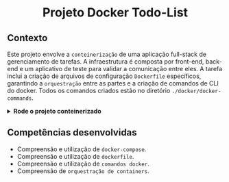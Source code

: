 # <p align="center">Projeto Docker Todo-List</p>

## Contexto

Este projeto envolve a `conteinerização` de uma aplicação full-stack de gerenciamento de tarefas. A infraestrutura é composta por front-end, back-end e um aplicativo de teste para validar a comunicação entre eles. A tarefa inclui a criação de arquivos de configuração `Dockerfile` específicos, garantindo a `orquestração` entre as partes e a criação de comandos de CLI do docker. Todos os comandos criados estão no diretório `./docker/docker-commands`.

<details>

<summary><strong>Rode o projeto conteinerizado</strong></summary><br>

> ⚠️ É preciso ter o [Docker](https://www.docker.com/get-started/) instalado em sua máquina.

Clone o repositório:

```JSON
git clone git@github.com:mairess/project-docker-todo-list.git
```

O `docker compose` está em `project-docker-todo-list/docker` é preciso entrar nesse diretório:

```JSON
cd docker
```

Suba o container:

```JSON
docker compose up -d
```

O front estará disponível na porta `3000`:

```HTML
http://localhost:3000
```

O back estará disponível na porta `3001`:

```HTML
http://localhost:3001/tasks
```

</details>

## Competências desenvolvidas

- Compreensão e utilização de `docker-compose`.
- Compreensão e utilização de `dockerfile`.
- Compreensão e utilização de `comandos docker`.
- Compreensão de `orquestração de containers`.
